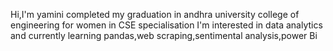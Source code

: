 Hi,I'm yamini completed my graduation in andhra university college of engineering for women in CSE specialisation
I'm interested in data analytics and currently learning pandas,web scraping,sentimental analysis,power Bi
